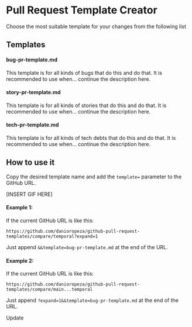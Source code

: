 # Pull Request Template Creator

Choose the most suitable template for your changes from the following list

## Templates
#### bug-pr-template.md
This template is for all kinds of bugs that do this and do that. It is recommended to use when... continue the description here.

#### story-pr-template.md
This template is for all kinds of stories that do this and do that. It is recommended to use when... continue the description here.

#### tech-pr-template.md
This template is for all kinds of tech debts that do this and do that. It is recommended to use when... continue the description here.

## How to use it

Copy the desired template name and add the `template=` parameter to the GitHub URL.

[INSERT GIF HERE]

#### Example 1:
If the current GitHub URL is like this:

`https://github.com/danioropeza/github-pull-request-templates/compare/temporal?expand=1`

Just append `&&template=bug-pr-template.md` at the end of the URL.


#### Example 2:
If the current GitHub URL is like this:

`https://github.com/danioropeza/github-pull-request-templates/compare/main...temporal`

Just append `?expand=1&&template=bug-pr-template.md` at the end of the URL.

Update
